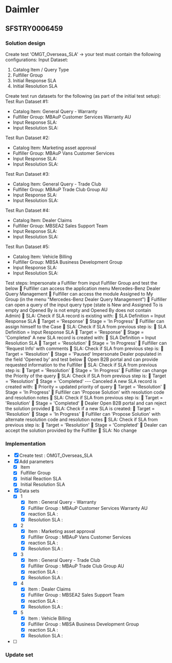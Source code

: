 # Daimler

## SFSTRY0006459

### Solution design
Create test 'OMGT_Overseas_SLA'
-> your test must contain the following configurations:
Input Dataset:
1.	Catalog Item / Query Type
2.	Fulfiller Group
3.	Initial Response SLA
4.	Initial Resolution SLA

Create test run datasets for the following (as part of the initial test setup):
Test Run Dataset #1:
- Catalog Item: General Query - Warranty
- Fulfiller Group: MBAuP Customer Services Warranty AU
- Input Response SLA: 
- Input Resolution SLA:

Test Run Dataset #2:
- Catalog Item: Marketing asset approval
- Fulfiller Group: MBAuP Vans Customer Services
- Input Response SLA: 
- Input Resolution SLA:

Test Run Dataset #3:
- Catalog Item: General Query - Trade Club
- Fulfiller Group: MBAuP Trade Club Group AU
- Input Response SLA: 
- Input Resolution SLA:

Test Run Dataset #4:
- Catalog Item: Dealer Claims
- Fulfiller Group: MBSEA2 Sales Support Team
- Input Response SLA: 
- Input Resolution SLA:

Test Run Dataset #5:
- Catalog Item: Vehicle Billing
- Fulfiller Group: MBSA Business Development Group
- Input Response SLA: 
- Input Resolution SLA:

Test steps:
Impersonate a Fulfiller from input Fulfiller Group and test the below
	Fulfiller can access the application menu Mercedes-Benz Dealer Query Management
	Fulfiller can access the module Assigned to My Group (in the menu "Mercedes-Benz Dealer Query Management")
	Fulfiller can open a query of the input query type (state is New and Assigned To is empty and Opened By is not empty and Opened By does not contain Admin)
	SLA: Check if SLA record is existing with: 
     	SLA Definition = Input Response SLA
     	Target = 'Response'
     	 Stage = 'In Progress'
	Fulfiller can assign himself to the Case
     	SLA: Check if SLA from previous step is:
     	SLA Definition = Input Response SLA
     	Target = 'Response'
     	 Stage = 'Completed'
A new SLA record is created with:
     	SLA Definition = Input Resolution SLA
     	Target = 'Resolution'
     	 Stage = 'In Progress'
	Fulfiller can 'Request Info' with comments
	SLA: Check if SLA from previous step is:
     	Target = 'Resolution'
     	 Stage = 'Paused'
Impersonate Dealer populated in the field 'Opened by' and test below
	Open B2B portal and can provide requested information to the Fulfiller
	SLA: Check if SLA from previous step is:
     	Target = 'Resolution'
     	 Stage = 'In Progress'
	Fulfiller can change the Priority of the query
	SLA: Check if SLA from previous step is:
     	Target = 'Resolution'
     	 Stage = 'Completed' --- Canceled
A new SLA record is created with:
     	Priority = updated priority of query
     	Target = 'Resolution'
     	 Stage = 'In Progress'
	Fulfiller can 'Propose Solution' with resolution code and resolution notes
	SLA: Check if SLA from previous step is:
     	Target = 'Resolution'
     	 Stage = 'Completed'
	Dealer Open B2B portal and can reject the solution provided
	SLA: Check if a new SLA is created:
     	Target = 'Resolution'
     	 Stage = 'In Progress'
	Fulfiller can 'Propose Solution' with alternate resolution code and resolution notes
	SLA: Check if SLA from previous step is:
     	Target = 'Resolution'
     	 Stage = 'Completed'
	Dealer can accept the solution provided by the Fulfiller
	SLA: No change


### Implementation

- [x] Create test : OMGT_Overseas_SLA
- [x] Add parameters
	- [x] Item
	- [x] Fulfiller Group
	- [x] Initial Reaction SLA
	- [x] Initial Resolution SLA
- [x] Data sets
	- [x] 1
		- [x] Item : General Query - Warranty
		- [x] Fulfiller Group : MBAuP Customer Services Warranty AU
		- [x] reaction SLA : 
		- [x] Resolution SLA : 
	- [x] 2
		- [x] Item : Marketing asset approval
		- [x] Fulfiller Group : MBAuP Vans Customer Services
		- [x] reaction SLA : 
		- [x] Resolution SLA : 
	- [x] 3
		- [x] Item : General Query - Trade Club
		- [x] Fulfiller Group : MBAuP Trade Club Group AU
		- [x] reaction SLA : 
		- [x] Resolution SLA : 
	- [x] 4
		- [x] Item : Dealer Claims
		- [x] Fulfiller Group : MBSEA2 Sales Support Team
		- [x] reaction SLA : 
		- [x] Resolution SLA : 
	- [x] 5
		- [x] Item : Vehicle Billing
		- [x] Fulfiller Group : MBSA Business Development Group
		- [x] reaction SLA : 
		- [x] Resolution SLA : 
- [ ] 

### Update set

